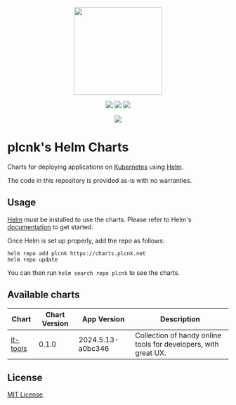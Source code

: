 <p align="center">
    <img width="200px" height=auto src="https://helm.sh/img/helm.svg" />
</p>

<p align="center">
    <a href="https://github.com/minicloudlabs/helm-charts/blob/main/LICENSE"><img src="https://img.shields.io/github/license/minicloudlabs/helm-charts" /></a>
    <a href="https://artifacthub.io/packages/search?repo=plcnk"><img src="https://img.shields.io/endpoint?url=https://artifacthub.io/badge/repository/plcnk" /></a>
    <a href="https://github.com/plcnk/charts/actions/workflows/release.yaml"><img src="https://github.com/plcnk/charts/actions/workflows/release.yaml/badge.svg" /></a>
</p>

<p align="center">
    <img src="https://img.shields.io/github/v/release/plcnk/charts?filter=it-tools-*" />
</p>

# plcnk's Helm Charts

Charts for deploying applications on [Kubernetes](https://kubernetes.io/) using [Helm](https://helm.sh/).

The code in this repository is provided as-is with no warranties.

## Usage

[Helm](https://helm.sh) must be installed to use the charts.
Please refer to Helm's [documentation](https://helm.sh/docs/) to get started.

Once Helm is set up properly, add the repo as follows:

```console
helm repo add plcnk https://charts.plcnk.net
helm repo update
```

You can then run `helm search repo plcnk` to see the charts.

## Available charts

| Chart                                                                 | Chart Version | App Version       | Description                                                     |
| --------------------------------------------------------------------- | ------------- | ----------------- | --------------------------------------------------------------- |
| [it-tools](https://github.com/plcnk/charts/tree/main/charts/it-tools) | 0.1.0         | 2024.5.13-a0bc346 | Collection of handy online tools for developers, with great UX. |

## License

[MIT License](https://github.com/plcnk/charts/blob/master/LICENSE).
